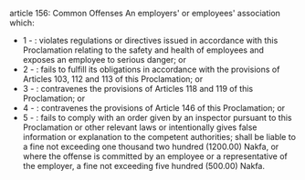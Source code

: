 article 156: Common Offenses
An employers&#39; or employees&#39; association which:
<ul>
			<li>1 - : violates regulations or directives issued in accordance with this Proclamation relating to the safety and health of employees and exposes an employee to serious danger; or<ul>
			</ul></li>			<li>2 - : fails to fulfill its obligations in accordance with the provisions of Articles 103, 112 and 113 of this Proclamation; or<ul>
			</ul></li>			<li>3 - : contravenes the provisions of Articles 118 and 119 of this Proclamation; or<ul>
			</ul></li>			<li>4 - : contravenes the provisions of Article 146 of this Proclamation; or<ul>
			</ul></li>			<li>5 - : fails to comply with an order given by an inspector pursuant to this Proclamation or other relevant laws or intentionally gives false information or explanation to the competent authorities; shall be liable to a fine not exceeding one thousand two hundred
(1200.00) Nakfa, or where the offense is committed by an employee or a representative of the employer, a fine not exceeding five hundred (500.00) Nakfa.<ul>
			</ul></li></ul>